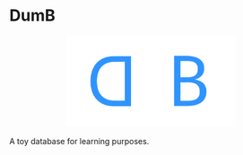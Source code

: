 # DumB

<div style="text-align: center">
    <img src="./resources/dumb.png" alt="DumB" width="60%" />
</div>


A toy database for learning purposes.
